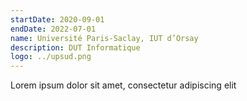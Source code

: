 ```yaml
---
startDate: 2020-09-01
endDate: 2022-07-01
name: Université Paris-Saclay, IUT d’Orsay
description: DUT Informatique
logo: ../upsud.png
---
```


Lorem ipsum dolor sit amet, consectetur adipiscing elit